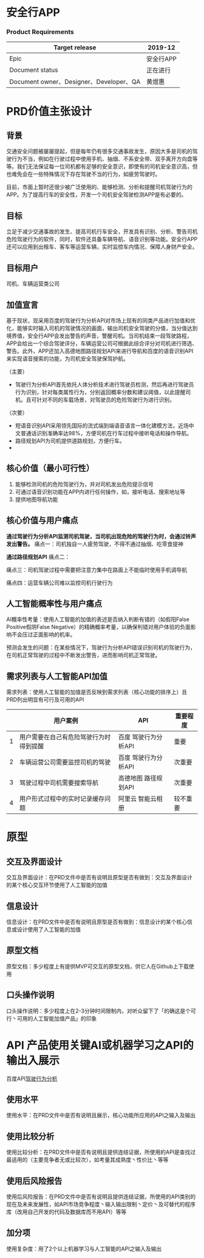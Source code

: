 # 安全行APP
### Product Requirements
|Target release|2019-12|
|---|---|
|Epic|安全行APP|
|Document status|正在进行|
|Document owner、Designer、Developer、QA|黄煜惠|

# PRD价值主张设计
## 背景
交通安全问题被屡屡提起，但是每年仍有很多交通事故发生，原因大多是司机的驾驶行为不当，例如在行驶过程中使用手机、抽烟、不系安全带、双手离开方向盘等等。我们无法保证每一位司机都有足够的安全意识，即使有的司机安全意识高，但也难免会在一些特殊情况下存在驾驶不当的行为，如疲劳驾驶时。

目前，市面上暂时还很少被广泛使用的、能够检测、分析和提醒司机驾驶行为的APP。为了提高行车的安全性，开发一个司机安全驾驶检测APP是有必要的。

## 目标
立足于减少交通事故的发生、提高司机行车安全，开发具有识别、分析、警告司机危险驾驶行为的软件，同时，软件还具备车辆导航、语音识别等功能。安全行APP还可以应用到出租车、客车等运营车辆，实时监控车内情况、保障人身财产安全。

## 目标用户
司机、车辆运营类公司

## 加值宣言
基于现状，现采用百度的驾驶行为分析API对市场上现有的同类产品进行加值和优化，能够实时输入司机的驾驶情况的画面，输出司机安全驾驶的分值，当分值达到境界值，安全行APP会发出警告的声音，警醒司机。当司机结束一段驾驶路程，APP会给出一个综合驾驶评分，车辆运营公司可根据此综合评分对司机进行筛选、警告。此外，APP还加入高德地图路径规划API来进行导航和百度的语音识别API来实现语音搜索的功能，为司机安全驾驶保驾护航。

（主要）
- 驾驶行为分析API首先依托人体分析技术进行驾驶员检测，然后再进行驾驶员行为识别，针对每类属性行为，分别返回概率分数和建议阈值，以此提醒司机。且可针对不同的车载场景，对驾驶员的危险驾驶行为进行识别。

（次要）
- 短语音识别API采用领先国际的流式端到端语音语言一体化建模方法，近场中文普通话识别准确率达98%，方便司机在行车过程中接听电话和操作导航。
- 路径规划API为司机提供道路规划，方便行车。
- 

## 核心价值（最小可行性）
1. 能够检测司机的危险驾驶行为，并对司机发出危险提示信号
2. 可通过语音识别功能在APP内进行任何操作，如，接听电话、搜索地址等
3. 提供地图导航功能

## 核心价值与用户痛点

**通过驾驶行为分析API监测司机驾驶，当司机出现危险的驾驶行为时，会通过铃声发出警告。**
痛点一：司机独自一人疲劳驾驶，不得不通过抽烟、吃零食提神

**通过路径规划API**
痛点二：


痛点三：司机驾驶过程中需要把注意力集中在路面上不能临时使用手机调导航


痛点四：运营车辆公司难以监控司机行驶行为


## 人工智能概率性与用户痛点
AI概率性考量：使用人工智能的加值的表述是否纳入判断有错的（如假阳False Positive假阴False Negative）的精确概率考量，以确保判错对用户体验的负面影响不会压过正面影响的机率。

预测会发生的问题：在某些情况下，驾驶行为分析API错误识别司机的驾驶行为，在司机正常驾驶的过程中不断发出警告，进而影响司机正常驾驶。

## 需求列表与人工智能API加值
需求列表：使用人工智能的加值是否反映到需求列表（核心功能的排序上）且PRD列出明显有可行及可用的API

||用户案例|API|重要程度|
|---|---|---|---|
|1|用户需要在自己有危险驾驶行为时得到提醒|百度 驾驶行为分析API|重要|
|2|车辆运营公司需要监控司机的驾驶|百度 驾驶行为分析API|次重要|
|3|驾驶过程中司机需要搜索导航|高德地图 路径规划API|次重要|
|4|用户形式过程中的实时记录缓存问题|阿里云 智能云相册|较不重要|


# 原型
## 交互及界面设计
交互及界面设计：在PRD文件中是否有说明且原型是否有做到：交互及界面设计的某个核心交互环节使用了人工智能的加值

## 信息设计
信息设计：在PRD文件中是否有说明且原型是否有做到：信息设计的某个核心信息或设计使用了人工智能的加值

## 原型文档
原型文档：多少程度上有提供MVP可交互的原型文档，供它人在Github上下载使用

## 口头操作说明
口头操作说明：多少程度上在2-3分钟时间限制内，对听众留下了「的确这是个可行丶可用的人工智能加值产品」的印象

# API 产品使用关键AI或机器学习之API的输出入展示

百度API[驾驶行为分析](https://ai.baidu.com/tech/body/driver)

## 使用水平
使用水平：在PRD文件中是否有说明且展示，核心功能所应用的API之输入及输出

## 使用比较分析
使用比较分析：在PRD文件中是否有说明且提供连结证据，所使用的API是查找过最适用的（主要竞争者无或比较次），如考量其成熟度丶性价比丶等等

## 使用后风险报告
使用后风险报告：在PRD文件中是否有说明且提供连结证据，所使用的API类别的现在及未来发展性，如API市场竞争程度丶输入输出限制丶定价丶及可替代的程序库（改用自己开发的代码及数据库而不用API）等等

## 加分项
使用复杂度：用了2个以上机器学习与人工智能的API之输入及输出
